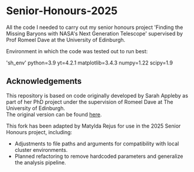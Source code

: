 # Senior-Honours-2025
All the code I needed to carry out my senior honours project 'Finding the Missing Baryons with NASA's Next Generation Telescope' supervised by Prof Romeel Dave at the University of Edinburgh. 

Environment in which the code was tested out to run best: 

'sh_env'
python=3.9 yt=4.2.1 matplotlib=3.4.3 numpy=1.22 scipy=1.9

## Acknowledgements

This repository is based on code originally developed by Sarah Appleby as part of her PhD project under the supervision of Romeel Dave at The University of Edinburgh.  
The original version can be found [here](https://github.com/sarahappleby/cgm/tree/master/absorption/ml_project).  

This fork has been adapted by Matylda Rejus for use in the 2025 Senior Honours project, including:
- Adjustments to file paths and arguments for compatibility with local cluster environments.
- Planned refactoring to remove hardcoded parameters and generalize the analysis pipeline.



